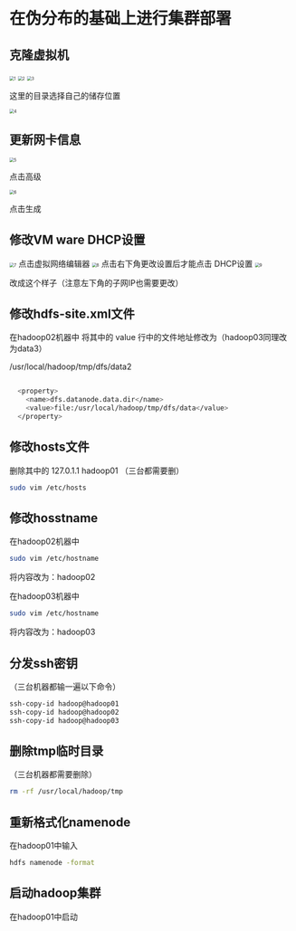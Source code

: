 
# **在伪分布的基础上进行集群部署**

## **克隆虚拟机**

<img src="../img/hadoop(分布式)/1.png" alt="1" style="zoom:50%;" />


<img src="../img/hadoop(分布式)/2.png" alt="2" style="zoom:50%;" />


<img src="../img/hadoop(分布式)/3.png" alt="3" style="zoom:50%;" />

这里的目录选择自己的储存位置


<img src="../img/hadoop(分布式)/4.png" alt="4" style="zoom:50%;" />

## 更新网卡信息


<img src="../img/hadoop(分布式)/5.png" alt="5" style="zoom:50%;" />

点击高级


<img src="../img/hadoop(分布式)/6.png" alt="6" style="zoom:50%;" />

点击生成

## 修改VM ware  DHCP设置


<img src="../img/hadoop(分布式)/7.png" alt="7" style="zoom:50%;" />
点击虚拟网络编辑器


<img src="../img/hadoop(分布式)/8.png" alt="8" style="zoom:50%;" />
点击右下角更改设置后才能点击  DHCP设置


<img src="../img/hadoop(分布式)/9.png" alt="9" style="zoom:50%;" />

改成这个样子（注意左下角的子网IP也需要更改）

## 修改hdfs-site.xml文件

在hadoop02机器中   将其中的 value 行中的文件地址修改为（hadoop03同理改为data3）

/usr/local/hadoop/tmp/dfs/data2

```bash

  <property>
    <name>dfs.datanode.data.dir</name>
    <value>file:/usr/local/hadoop/tmp/dfs/data</value>
  </property>

```

## 修改hosts文件
删除其中的 127.0.1.1 hadoop01  （三台都需要删）
```bash
sudo vim /etc/hosts
```



## 修改hosstname
在hadoop02机器中
```bash
sudo vim /etc/hostname
```
将内容改为：hadoop02



在hadoop03机器中
```bash
sudo vim /etc/hostname
```
将内容改为：hadoop03




## 分发ssh密钥

（三台机器都输一遍以下命令）

```bash
ssh-copy-id hadoop@hadoop01
ssh-copy-id hadoop@hadoop02
ssh-copy-id hadoop@hadoop03
```

## 删除tmp临时目录

（三台机器都需要删除）

```bash
rm -rf /usr/local/hadoop/tmp
```

## 重新格式化namenode

在hadoop01中输入

```bash
hdfs namenode -format
```

## 启动hadoop集群

在hadoop01中启动